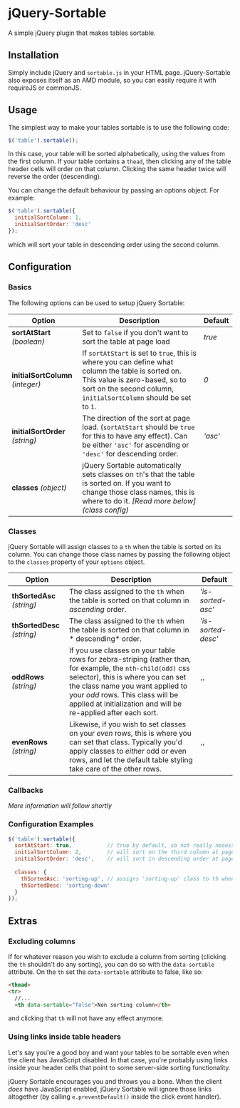 # jQuery-Sortable
A simple jQuery plugin that makes tables sortable.

## Installation
Simply include jQuery and `sortable.js` in your HTML page. jQuery-Sortable also exposes itself as an AMD module, so you can easily require it with requireJS or commonJS.

## Usage
The simplest way to make your tables sortable is to use the following code:
```javascript
$('table').sortable();
```
In this case, your table will be sorted alphabetically, using the values from the first column.
If your table contains a `thead`, then clicking any of the table header cells will order on that column. Clicking the same header twice will reverse the order (descending).

You can change the default behaviour by passing an options object. For example:
```javascript
$('table').sortable({
  initialSortColumn: 1,
  initialSortOrder: 'desc'
});
```
which will sort your table in descending order using the second column.

## Configuration
### Basics
The following options can be used to setup jQuery Sortable:

Option | Description | Default
-------|-------------|---------
**sortAtStart** *(boolean)* | Set to `false` if you don't want to sort the table at page load | *true*
**initialSortColumn** *(integer)* | If `sortAtStart` is set to `true`, this is where you can define what column the table is sorted on. This value is zero-based, so to sort on the second column, `initialSortColumn` should be set to `1`. | *0*
**initialSortOrder** *(string)* | The direction of the sort at page load. (`sortAtStart` should be `true` for this to have any effect). Can be either `'asc'` for ascending or `'desc'` for descending order. | *'asc'*
**classes** *(object)* | jQuery Sortable automatically sets classes on `th`'s that the table is sorted on. If you want to change those class names, this is where to do it. *[Read more below](class config)*

### <a name="class config"></a>Classes
jQuery Sortable will assign classes to a `th` when the table is sorted on its column. You can change those class names by passing the following object to the `classes` property of your `options` object.

Option | Description | Default
-------|-------------|--------
**thSortedAsc** *(string)* | The class assigned to the `th` when the table is sorted on that column in *ascending* order. | *'is-sorted-asc'*
**thSortedDesc** *(string)* | The class assigned to the `th` when the table is sorted on that column in * descending* order. | *'is-sorted-desc'*
**oddRows** *(string)* | If you use classes on your table rows for zebra-striping (rather than, for example, the `nth-child(odd)` css selector), this is where you can set the class name you want applied to your *odd* rows. This class will be applied at initialization and will be re-applied after each sort. | *''*
**evenRows** *(string)* | Likewise, if you wish to set classes on your *even* rows, this is where you can set that class. Typically you'd apply classes to *either* odd *or* even rows, and let the default table styling take care of the other rows. | *''*

### Callbacks
*More information will follow shortly*

### Configuration Examples
```javascript
$('table').sortable({
  sortAtStart: true,           // true by default, so not really necessary
  initialSortColumn: 2,        // will sort on the third column at page load
  initialSortOrder: 'desc',    // will sort in descending order at page load
  
  classes: {
    thSortedAsc: 'sorting-up', // assigns 'sorting-up' class to th when appropriate
    thSortedDesc: 'sorting-down'
  }
});
```

## Extras
### Excluding columns
If for whatever reason you wish to exclude a column from sorting (clicking the `th` shouldn't do any sorting), you can do so with the `data-sortable` attribute.
On the `th` set the `data-sortable` attribute to false, like so:
```html
<thead>
<tr>
  //...
  <th data-sortable="false">Non sorting column</th>
```
and clicking that `th` will not have any effect anymore.

### Using links inside table headers
Let's say you're a good boy and want your tables to be sortable even when the client has JavaScript disabled. In that case, you're probably using links inside your header cells that point to some server-side sorting functionality.

jQuery Sortable encourages you and throws you a bone. When the client *does* have JavaScript enabled, jQuery Sortable will ignore those links altogether (by calling `e.preventDefault()` inside the click event handler).
